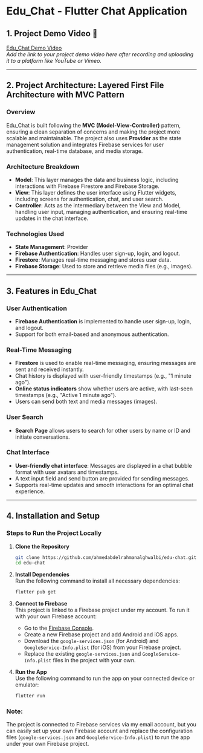 
# Edu_Chat - Flutter Chat Application

## 1. Project Demo Video 🎥
[Edu_Chat Demo Video](#)  
*Add the link to your project demo video here after recording and uploading it to a platform like YouTube or Vimeo.*

---

## 2. Project Architecture: Layered First File Architecture with MVC Pattern

### Overview
Edu_Chat is built following the **MVC (Model-View-Controller)** pattern, ensuring a clean separation of concerns and making the project more scalable and maintainable. The project also uses **Provider** as the state management solution and integrates Firebase services for user authentication, real-time database, and media storage.

### Architecture Breakdown

- **Model**: This layer manages the data and business logic, including interactions with Firebase Firestore and Firebase Storage.
- **View**: This layer defines the user interface using Flutter widgets, including screens for authentication, chat, and user search.
- **Controller**: Acts as the intermediary between the View and Model, handling user input, managing authentication, and ensuring real-time updates in the chat interface.

### Technologies Used
- **State Management**: Provider
- **Firebase Authentication**: Handles user sign-up, login, and logout.
- **Firestore**: Manages real-time messaging and stores user data.
- **Firebase Storage**: Used to store and retrieve media files (e.g., images).

---

## 3. Features in Edu_Chat

### User Authentication
- **Firebase Authentication** is implemented to handle user sign-up, login, and logout.
- Support for both email-based and anonymous authentication.

### Real-Time Messaging
- **Firestore** is used to enable real-time messaging, ensuring messages are sent and received instantly.
- Chat history is displayed with user-friendly timestamps (e.g., "1 minute ago").
- **Online status indicators** show whether users are active, with last-seen timestamps (e.g., "Active 1 minute ago").
- Users can send both text and media messages (images).

### User Search
- **Search Page** allows users to search for other users by name or ID and initiate conversations.

### Chat Interface
- **User-friendly chat interface**: Messages are displayed in a chat bubble format with user avatars and timestamps.
- A text input field and send button are provided for sending messages.
- Supports real-time updates and smooth interactions for an optimal chat experience.

---

## 4. Installation and Setup

### Steps to Run the Project Locally

1. **Clone the Repository**  
   ```bash
   git clone https://github.com/ahmedabdelrahmanalghwalbi/edu-chat.git
   cd edu-chat
   ```

2. **Install Dependencies**  
   Run the following command to install all necessary dependencies:
   ```bash
   flutter pub get
   ```

3. **Connect to Firebase**  
   This project is linked to a Firebase project under my account. To run it with your own Firebase account:
   - Go to the [Firebase Console](https://console.firebase.google.com/).
   - Create a new Firebase project and add Android and iOS apps.
   - Download the `google-services.json` (for Android) and `GoogleService-Info.plist` (for iOS) from your Firebase project.
   - Replace the existing `google-services.json` and `GoogleService-Info.plist` files in the project with your own.

4. **Run the App**  
   Use the following command to run the app on your connected device or emulator:
   ```bash
   flutter run
   ```

### Note:
The project is connected to Firebase services via my email account, but you can easily set up your own Firebase account and replace the configuration files (`google-services.json` and `GoogleService-Info.plist`) to run the app under your own Firebase project.


